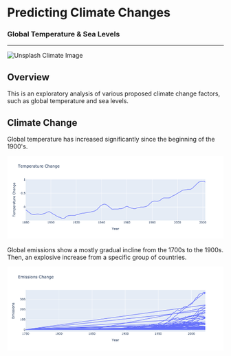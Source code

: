 # Predicting Climate Changes
### Global Temperature & Sea Levels
---
![Unsplash Climate Image](https://www.noaa.gov/sites/default/files/styles/landscape_width_1275/public/2022-03/PHOTO-Climate-Collage-Diagonal-Design-NOAA-Communications-NO-NOAA-Logo.jpg)

## Overview

This is an exploratory analysis of various proposed climate change factors, such as global temperature and sea levels. 


## Climate Change

Global temperature has increased significantly since the beginning of the 1900's.

![Temperature Change Chart Image](https://github.com/damian-robinson/multi-model-analysis/blob/748ec2e7863684caabae8436b997bce6770f59c7/data/temperature_change.png)


Global emissions show a mostly gradual incline from the 1700s to the 1900s. Then, an explosive increase from a specific group of countries.

![Emissions Change Chart Image](https://raw.githubusercontent.com/damian-robinson/multi-model-analysis/main/data/emissions_change.png)
